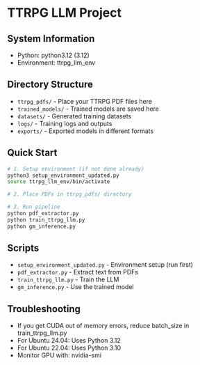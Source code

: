 # TTRPG LLM Project

## System Information
- Python: python3.12 (3.12)
- Environment: ttrpg_llm_env

## Directory Structure
- `ttrpg_pdfs/` - Place your TTRPG PDF files here
- `trained_models/` - Trained models are saved here
- `datasets/` - Generated training datasets
- `logs/` - Training logs and outputs
- `exports/` - Exported models in different formats

## Quick Start
```bash
# 1. Setup environment (if not done already)
python3 setup_environment_updated.py
source ttrpg_llm_env/bin/activate

# 2. Place PDFs in ttrpg_pdfs/ directory

# 3. Run pipeline
python pdf_extractor.py
python train_ttrpg_llm.py
python gm_inference.py
```

## Scripts
- `setup_environment_updated.py` - Environment setup (run first)
- `pdf_extractor.py` - Extract text from PDFs
- `train_ttrpg_llm.py` - Train the LLM
- `gm_inference.py` - Use the trained model

## Troubleshooting
- If you get CUDA out of memory errors, reduce batch_size in train_ttrpg_llm.py
- For Ubuntu 24.04: Uses Python 3.12
- For Ubuntu 22.04: Uses Python 3.10
- Monitor GPU with: nvidia-smi

